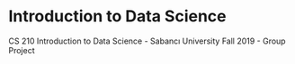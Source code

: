 # Introduction to Data Science
CS 210 Introduction to Data Science - Sabancı University Fall 2019 - Group Project
